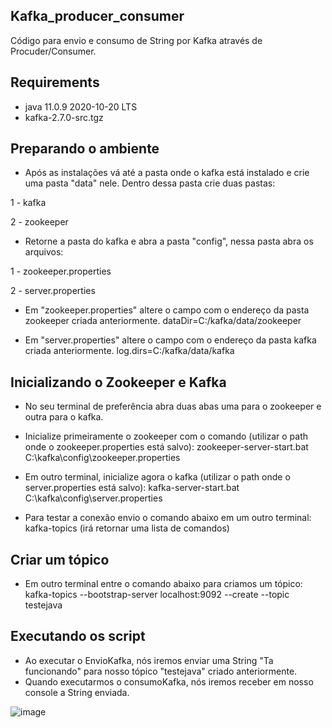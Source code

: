 ## Kafka_producer_consumer
Código para envio e consumo de String por Kafka através de Procuder/Consumer.


## Requirements
- java 11.0.9 2020-10-20 LTS
- kafka-2.7.0-src.tgz

## Preparando o ambiente
- Após as instalações vá até a pasta onde o kafka está instalado e crie uma pasta "data" nele. Dentro dessa pasta crie duas pastas:

1 - kafka

2 - zookeeper

- Retorne a pasta do kafka e abra a pasta "config", nessa pasta abra os arquivos:

1 - zookeeper.properties

2 - server.properties

- Em "zookeeper.properties" altere o campo com o endereço da pasta zookeeper criada anteriormente.
dataDir=C:/kafka/data/zookeeper

- Em "server.properties" altere o campo com o endereço da pasta kafka criada anteriormente.
log.dirs=C:/kafka/data/kafka

## Inicializando o Zookeeper e Kafka
- No seu terminal de preferência abra duas abas uma para o zookeeper e outra para o kafka.
- Inicialize primeiramente o zookeeper com o comando (utilizar o path onde o zookeeper.properties está salvo):
zookeeper-server-start.bat C:\kafka\config\zookeeper.properties

- Em outro terminal, inicialize agora o kafka (utilizar o path onde o server.properties está salvo):
kafka-server-start.bat C:\kafka\config\server.properties

- Para testar a conexão envio o comando abaixo em um outro terminal:
kafka-topics
(irá retornar uma lista de comandos)

## Criar um tópico 
- Em outro terminal entre o comando abaixo para criamos um tópico:
kafka-topics --bootstrap-server localhost:9092 --create --topic testejava

## Executando os script 
- Ao executar o EnvioKafka, nós iremos enviar uma String "Ta funcionando" para nosso tópico "testejava" criado anteriormente.
- Quando executarmos o consumoKafka, nós iremos receber em nosso console a String enviada.

![image](https://user-images.githubusercontent.com/40063504/108909990-0160cd00-7604-11eb-873c-91acbd2f7cbf.png)

